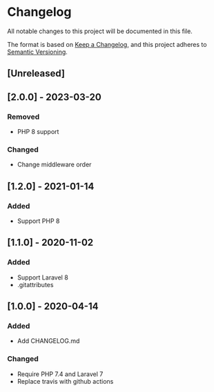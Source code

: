# Changelog

All notable changes to this project will be documented in this file.

The format is based on [Keep a Changelog](https://keepachangelog.com/en/1.0.0/),
and this project adheres to [Semantic Versioning](https://semver.org/spec/v2.0.0.html).

## [Unreleased]


## [2.0.0] - 2023-03-20

### Removed
- PHP 8 support

### Changed
- Change middleware order

## [1.2.0] - 2021-01-14

### Added
- Support PHP 8

## [1.1.0] - 2020-11-02

### Added
- Support Laravel 8
- .gitattributes

## [1.0.0] - 2020-04-14

### Added
- Add CHANGELOG.md

### Changed
- Require PHP 7.4 and Laravel 7
- Replace travis with github actions
